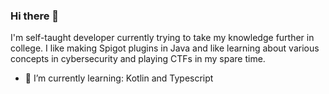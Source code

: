 ### Hi there 👋

I'm self-taught developer currently trying to take my knowledge further in college. I like making Spigot plugins in Java and like learning about various concepts in cybersecurity and playing CTFs in my spare time. 


- 🌱 I’m currently learning:
Kotlin and Typescript


